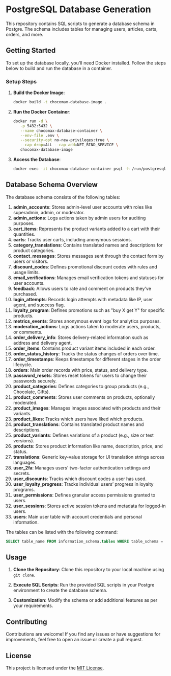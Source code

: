 # PostgreSQL Database Generation

This repository contains SQL scripts to generate a database schema in Postgre.
The schema includes tables for managing users, articles, carts, orders, and more.

## Getting Started

To set up the database locally, you'll need Docker installed. Follow the steps below to build and run the database in a container.

### Setup Steps

1. **Build the Docker Image**:

   ```bash
   docker build -t chocomax-database-image .
   ```

2. **Run the Docker Container**:

   ```bash
   docker run -d \
      -p 5432:5432 \
      --name chocomax-database-container \
      --env-file .env \
      --security-opt no-new-privileges:true \
      --cap-drop=ALL --cap-add=NET_BIND_SERVICE \
      chocomax-database-image
   ```

3. **Access the Database**:

   ```bash
   docker exec -it chocomax-database-container psql -h /run/postgresql -U postgres -d chocomax
   ```

## Database Schema Overview

The database schema consists of the following tables:

1. **admin_accounts**: Stores admin-level user accounts with roles like superadmin, admin, or moderator.
2. **admin_actions**: Logs actions taken by admin users for auditing purposes.
3. **cart_items**: Represents the product variants added to a cart with their quantities.
4. **carts**: Tracks user carts, including anonymous sessions.
5. **category_translations**: Contains translated names and descriptions for product categories.
6. **contact_messages**: Stores messages sent through the contact form by users or visitors.
7. **discount_codes**: Defines promotional discount codes with rules and usage limits.
8. **email_verifications**: Manages email verification tokens and statuses for user accounts.
9. **feedback**: Allows users to rate and comment on products they've purchased.
10. **login_attempts**: Records login attempts with metadata like IP, user agent, and success flag.
11. **loyalty_program**: Defines promotions such as "buy X get Y" for specific products.
12. **metrics_events**: Stores anonymous event logs for analytics purposes.
13. **moderation_actions**: Logs actions taken to moderate users, products, or comments.
14. **order_delivery_info**: Stores delivery-related information such as address and delivery agent.
15. **order_items**: Contains product variant items included in each order.
16. **order_status_history**: Tracks the status changes of orders over time.
17. **order_timestamps**: Keeps timestamps for different stages in the order lifecycle.
18. **orders**: Main order records with price, status, and delivery type.
19. **password_resets**: Stores reset tokens for users to change their passwords securely.
20. **product_categories**: Defines categories to group products (e.g., Chocolate, Gifts).
21. **product_comments**: Stores user comments on products, optionally moderated.
22. **product_images**: Manages images associated with products and their variants.
23. **product_likes**: Tracks which users have liked which products.
24. **product_translations**: Contains translated product names and descriptions.
25. **product_variants**: Defines variations of a product (e.g., size or test versions).
26. **products**: Stores product information like name, description, price, and status.
27. **translations**: Generic key-value storage for UI translation strings across languages.
28. **user_2fa**: Manages users' two-factor authentication settings and secrets.
29. **user_discounts**: Tracks which discount codes a user has used.
30. **user_loyalty_progress**: Tracks individual users’ progress in loyalty programs.
31. **user_permissions**: Defines granular access permissions granted to users.
32. **user_sessions**: Stores active session tokens and metadata for logged-in users.
33. **users**: Main user table with account credentials and personal information.

The tables can be listed with the following command:

```sql
SELECT table_name FROM information_schema.tables WHERE table_schema = 'public';
```

## Usage

1. **Clone the Repository**: Clone this repository to your local machine using `git clone`.

2. **Execute SQL Scripts**: Run the provided SQL scripts in your Postgre environment to create the database schema.

3. **Customization**: Modify the schema or add additional features as per your requirements.

## Contributing

Contributions are welcome! If you find any issues or have suggestions for improvements, feel free to open an issue or create a pull request.

## License

This project is licensed under the [MIT License](LICENSE).
